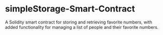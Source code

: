 # simpleStorage-Smart-Contract
A Solidity smart contract for storing and retrieving favorite numbers, with added functionality for managing a list of people and their favorite numbers.
